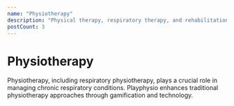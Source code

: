 ```yaml
---
name: "Physiotherapy"
description: "Physical therapy, respiratory therapy, and rehabilitation techniques"
postCount: 3
---
```


# Physiotherapy

Physiotherapy, including respiratory physiotherapy, plays a crucial role in managing chronic respiratory conditions. Playphysio enhances traditional physiotherapy approaches through gamification and technology.

